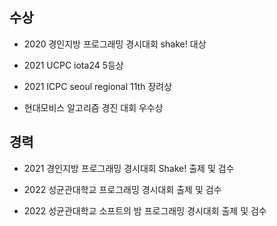  


## 수상

* 2020 경인지방 프로그래밍 경시대회 shake! 대상

* 2021 UCPC iota24 5등상

* 2021 ICPC seoul regional 11th 장려상

* 현대모비스 알고리즘 경진 대회 우수상

## 경력

* 2021 경인지방 프로그래밍 경시대회 Shake! 출제 및 검수

* 2022 성균관대학교 프로그래밍 경시대회 출제 및 검수

* 2022 성균관대학교 소프트의 밤 프로그래밍 경시대회 출제 및 검수
